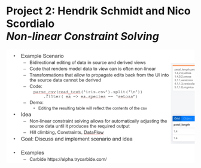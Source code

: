 # Project 2: Hendrik Schmidt and Nico Scordialo  <br> *Non-linear Constraint Solving*


![](topic.png)